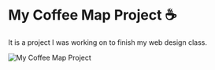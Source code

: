 # My Coffee Map Project ☕️

It is a project I was working on to finish my web design class.

![My Coffee Map Project](https://i.ibb.co/1nyLhSr/Sni-mek-obrazovky-2022-01-13-v-21-59-05.png)